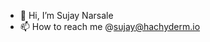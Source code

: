 - 👋 Hi, I’m Sujay Narsale
- 📫 How to reach me @sujay@hachyderm.io

<!---
san2488/san2488 is a ✨ special ✨ repository because its `README.md` (this file) appears on your GitHub profile.
You can click the Preview link to take a look at your changes.
--->
